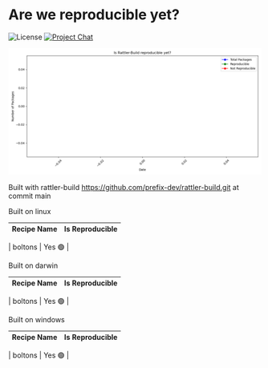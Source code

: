 # Are we reproducible yet?

![License][license-badge]
[![Project Chat][chat-badge]][chat-url]

[license-badge]: https://img.shields.io/badge/license-BSD--3--Clause-blue?style=flat-square
[chat-badge]: https://img.shields.io/discord/1082332781146800168.svg?label=&logo=discord&logoColor=ffffff&color=7389D8&labelColor=6A7EC2&style=flat-square
[chat-url]: https://discord.gg/kKV8ZxyzY4

![Reproducibility Chart](data/chart.png)

Built with rattler-build https://github.com/prefix-dev/rattler-build.git at commit main


Built on linux

| Recipe Name | Is Reproducible |
| --- | --- |

| boltons | Yes 🟢 |


Built on darwin

| Recipe Name | Is Reproducible |
| --- | --- |

| boltons | Yes 🟢 |


Built on windows

| Recipe Name | Is Reproducible |
| --- | --- |

| boltons | Yes 🟢 |
